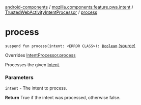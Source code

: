 [android-components](../../index.md) / [mozilla.components.feature.pwa.intent](../index.md) / [TrustedWebActivityIntentProcessor](index.md) / [process](./process.md)

# process

`suspend fun process(intent: <ERROR CLASS>): `[`Boolean`](https://kotlinlang.org/api/latest/jvm/stdlib/kotlin/-boolean/index.html) [(source)](https://github.com/mozilla-mobile/android-components/blob/master/components/feature/pwa/src/main/java/mozilla/components/feature/pwa/intent/TrustedWebActivityIntentProcessor.kt#L53)

Overrides [IntentProcessor.process](../../mozilla.components.browser.session.intent/-intent-processor/process.md)

Processes the given [Intent](#).

### Parameters

`intent` - The intent to process.

**Return**
True if the intent was processed, otherwise false.

